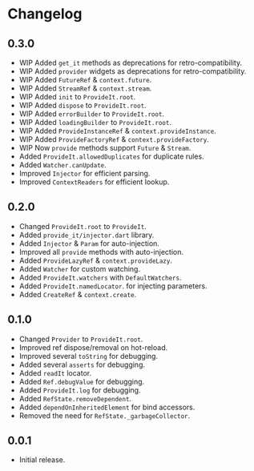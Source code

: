 # Changelog

## 0.3.0

- WIP Added `get_it` methods as deprecations for retro-compatibility.
- WIP Added `provider` widgets as deprecations for retro-compatibility.
- WIP Added `FutureRef` & `context.future`.
- WIP Added `StreamRef` & `context.stream`.
- WIP Added `init` to `ProvideIt.root`.
- WIP Added `dispose` to `ProvideIt.root`.
- WIP Added `errorBuilder` to `ProvideIt.root`.
- WIP Added `loadingBuilder` to `ProvideIt.root`.
- WIP Added `ProvideInstanceRef` & `context.provideInstance`.
- WIP Added `ProvideFactoryRef` & `context.provideFactory`.
- WIP Now `provide` methods support `Future` & `Stream`.
- Added `ProvideIt.allowedDuplicates` for duplicate rules.
- Added `Watcher.canUpdate`.
- Improved `Injector` for efficient parsing.
- Improved `ContextReaders` for efficient lookup.

## 0.2.0

- Changed `ProvideIt.root` to `ProvideIt`.
- Added `provide_it/injector.dart` library.
- Added `Injector` & `Param` for auto-injection.
- Improved all `provide` methods with auto-injection.
- Added `ProvideLazyRef` & `context.provideLazy`.
- Added `Watcher` for custom watching.
- Added `ProvideIt.watchers` with `DefaultWatchers`.
- Added `ProvideIt.namedLocator`. for injecting parameters.
- Added `CreateRef` & `context.create`.

## 0.1.0

- Changed `Provider` to `ProvideIt.root`.
- Improved ref dispose/removal on hot-reload.
- Improved several `toString` for debugging.
- Added several `asserts` for debugging.
- Added `readIt` locator.
- Added `Ref.debugValue` for debugging.
- Added `ProvideIt.log` for debugging.
- Added `RefState.removeDependent`.
- Added `dependOnInheritedElement` for bind accessors.
- Removed the need for `RefState._garbageCollector`.

## 0.0.1

- Initial release.
